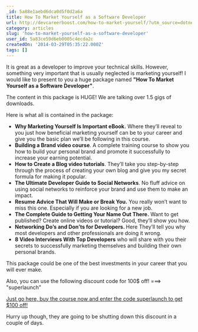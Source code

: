 ```yaml
---
_id: 5a88e1aebd6dca0d5f0d2a6a
title: How To Market Yourself as a Software Developer
url: http://devcareerboost.com/how-to-market-yourself/?utm_source=dotnetweekly&utm_medium=email&utm_campaign=launch
category: articles
slug: 'how-to-market-yourself-as-a-software-developer'
user_id: 5a83ce59d6eb0005c4ecda2c
createdOn: '2014-03-29T05:35:22.000Z'
tags: []
---
```


It is great as a developer to improve your technical skills. However, something very important that is usually neglected is marketing yourself!
I would like to present to you a huge package named <strong>"How To Market Yourself as a Software Developer"</strong>.

The content in this package is HUGE! We are talking over 1.5 gigs of downloads.

Here is what all is contained in the package:
<ul>
	<li><b>Why Marketing Yourself Is Important eBook.</b>
Where they’ll reveal to you just how beneficial marketing yourself can be to your career and give you the basic plan we’ll be following in this course.</li>
	<li><b>Building a Brand video course</b>.
A complete training course to show you how to build your personal brand and promote it successfully to increase your earning potential.</li>
	<li><b>How to Create a Blog video tutorials</b>.
They’ll take you step-by-step through the process of creating your own blog and give you my secret formula for making it popular.</li>
	<li><b>The Ultimate Developer Guide to Social Networks</b>.
No fluff advice on using social networks to reinforce your brand and use them to make an impact.</li>
	<li><b>Resume Advice That Will Make or Break You.</b>
You really won’t want to miss this one. Especially if you are looking for a new job.</li>
	<li><b>The Complete Guide to Getting Your Name Out There.</b>
Want to get published? Create online videos or tutorial? Good, they’ll show you how.</li>
	<li><b>Networking Do’s and Don’ts for Developers.
</b>Here They’ll tell you why most developers and other professionals are doing it wrong.</li>
	<li><b>8 Video Interviews With Top Developers</b>
who will share with you their secrets to successfully marketing themselves and building their own personal brands.</li>
</ul>
This package could be one of the best investments in your career that you will ever make.

Also, you can use the following discount code for 100$ off! ===&gt; "superlaunch"

<a href="http://devcareerboost.com/how-to-market-yourself/?utm_source=dotnetweekly&amp;utm_medium=email&amp;utm_campaign=launch" target="_blank">Just go here, buy the course now and enter the code superlaunch to get $100 off!</a>

Hurry up though, they are going to be shutting down this discount in a couple of days.
